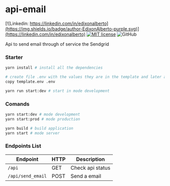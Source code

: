 # api-email

[![Linkedin: https://linkedin.com/in/edixonalberto](https://img.shields.io/badge/author-EdixonAlberto-purple.svg)](https://linkedin.com/in/edixonalberto)
[![MIT license](https://img.shields.io/badge/license-MIT-green.svg)](./LICENSE.md)
![GitHub](https://img.shields.io/github/followers/EdixonAlberto.svg?label=Follow&style=social)

Api to send email through of service the Sendgrid

### Starter

```sh
yarn install # install all the dependencies

# create file .env with the values they are in the template and later add the environment variables
copy template.env .env

yarn run start:dev # start in mode development
```

### Comands

```sh
yarn start:dev # mode development
yarn start:prod # mode production

yarn build # build application
yarn start # mode server
```

### Endpoints List

| Endpoint          | HTTP | Description      |
| ----------------- | ---- | ---------------- |
| `/api`            | GET  | Check api status |
| `/api/send_email` | POST | Send a email     |

<!-- ### Screenshots

![image](./docs/template.png) -->
